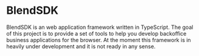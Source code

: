 # BlendSDK

BlendSDK is an web application framework written in TypeScript. The goal of this project is to 
provide a set of tools to help you develop backoffice business applications for the browser.
At the moment this framework is in heavily under development and it is not ready in any sense.

